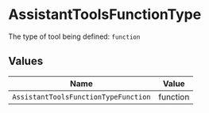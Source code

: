 # AssistantToolsFunctionType

The type of tool being defined: `function`


## Values

| Name                                 | Value                                |
| ------------------------------------ | ------------------------------------ |
| `AssistantToolsFunctionTypeFunction` | function                             |